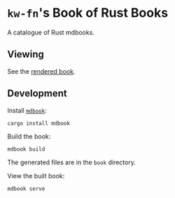 # `kw-fn`'s Book of Rust Books

A catalogue of Rust mdbooks.

## Viewing

See the [rendered book](https://kw-fn.github.io/book/).

## Development

Install [`mdbook`](https://github.com/rust-lang/mdBook):
```
cargo install mdbook
```

Build the book:
```
mdbook build
```
The generated files are in the `book` directory.

View the built book:
```
mdbook serve
```
